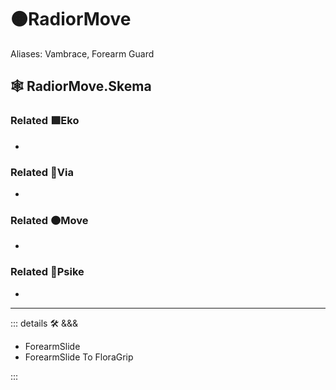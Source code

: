 # 🟠<move>RadiorMove</move>

Aliases: Vambrace, Forearm Guard

## 🕸 RadiorMove.Skema

### Related 🟩<eko>Eko</eko>

-

### Related 🔻<via>Via</via>

-

### Related 🟠<move>Move</move>

-

### Related 💜<psike>Psike</psike>

-

---

<!-- =================================================== -->
<!-- =================================================== -->
<!-- =================================================== -->
<!-- =================================================== -->
<!-- =================================================== -->
::: details 🛠 <dev>&&&</dev>

- ForearmSlide
- ForearmSlide To FloraGrip

:::
